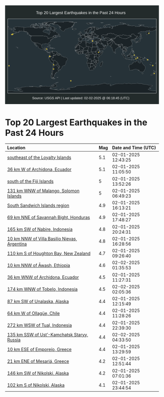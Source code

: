 ![Map](./map.png)

# Top 20 Largest Earthquakes in the Past 24 Hours

| Location | Mag | Date and Time (UTC) |
|:---|:---|:---|
| [southeast of the Loyalty Islands](https://earthquake.usgs.gov/earthquakes/eventpage/us7000pamj) | 5.1 | 02-01-2025 12:43:25 |
| [36 km W of Archidona, Ecuador](https://earthquake.usgs.gov/earthquakes/eventpage/us7000palx) | 5.1 | 02-01-2025 11:05:50 |
| [south of the Fiji Islands](https://earthquake.usgs.gov/earthquakes/eventpage/us7000pamx) | 5 | 02-01-2025 13:52:26 |
| [131 km WNW of Malango, Solomon Islands](https://earthquake.usgs.gov/earthquakes/eventpage/us7000pal5) | 5 | 02-01-2025 06:49:23 |
| [South Sandwich Islands region](https://earthquake.usgs.gov/earthquakes/eventpage/us7000pan9) | 4.9 | 02-01-2025 16:13:21 |
| [69 km NNE of Savannah Bight, Honduras](https://earthquake.usgs.gov/earthquakes/eventpage/us7000pann) | 4.9 | 02-01-2025 17:48:27 |
| [165 km SW of Nabire, Indonesia](https://earthquake.usgs.gov/earthquakes/eventpage/us7000papc) | 4.8 | 02-01-2025 20:24:31 |
| [10 km NNW of Villa Basilio Nievas, Argentina](https://earthquake.usgs.gov/earthquakes/eventpage/us7000panb) | 4.8 | 02-01-2025 16:28:56 |
| [110 km S of Houghton Bay, New Zealand](https://earthquake.usgs.gov/earthquakes/eventpage/us7000palm) | 4.7 | 02-01-2025 09:26:40 |
| [10 km NNW of Āwash, Ethiopia](https://earthquake.usgs.gov/earthquakes/eventpage/us7000paqb) | 4.6 | 02-02-2025 01:35:53 |
| [36 km WNW of Archidona, Ecuador](https://earthquake.usgs.gov/earthquakes/eventpage/us7000pam3) | 4.5 | 02-01-2025 11:27:31 |
| [174 km WNW of Tobelo, Indonesia](https://earthquake.usgs.gov/earthquakes/eventpage/us7000paqs) | 4.5 | 02-02-2025 02:05:36 |
| [87 km SW of Unalaska, Alaska](https://earthquake.usgs.gov/earthquakes/eventpage/us7000pamb) | 4.4 | 02-01-2025 12:15:49 |
| [64 km W of Ollagüe, Chile](https://earthquake.usgs.gov/earthquakes/eventpage/us7000pam4) | 4.4 | 02-01-2025 11:28:26 |
| [272 km WSW of Tual, Indonesia](https://earthquake.usgs.gov/earthquakes/eventpage/us7000papn) | 4.4 | 02-01-2025 22:39:30 |
| [135 km SSW of Ust’-Kamchatsk Staryy, Russia](https://earthquake.usgs.gov/earthquakes/eventpage/us7000par8) | 4.4 | 02-02-2025 04:33:50 |
| [10 km ESE of Emporeío, Greece](https://earthquake.usgs.gov/earthquakes/eventpage/us7000pamt) | 4.4 | 02-01-2025 13:29:59 |
| [21 km ENE of Mesariá, Greece](https://earthquake.usgs.gov/earthquakes/eventpage/us7000pamr) | 4.2 | 02-01-2025 12:51:44 |
| [146 km SW of Nikolski, Alaska](https://earthquake.usgs.gov/earthquakes/eventpage/us7000pal6) | 4.2 | 02-01-2025 07:01:36 |
| [102 km S of Nikolski, Alaska](https://earthquake.usgs.gov/earthquakes/eventpage/us7000papy) | 4.1 | 02-01-2025 23:44:54 |
